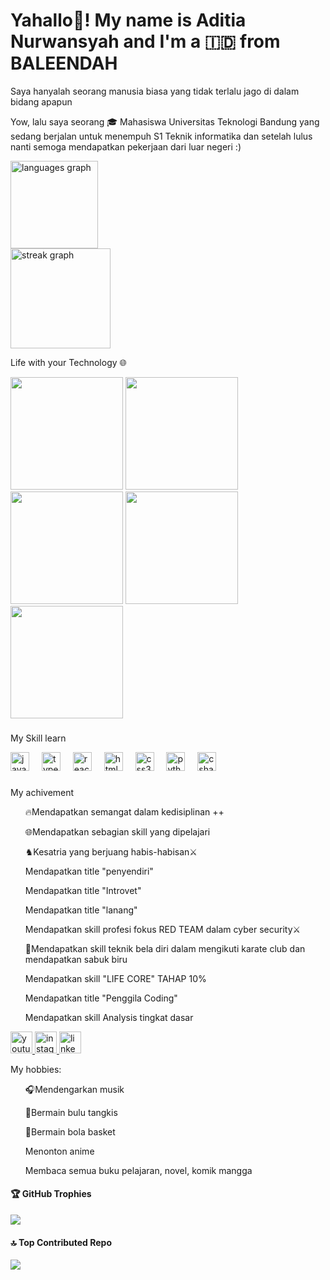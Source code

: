 <h1 align="left">Yahallo👋! My name is Aditia Nurwansyah and I'm a 🇮🇩 from BALEENDAH</h1>

<p>Saya hanyalah seorang manusia biasa yang tidak terlalu jago di dalam bidang apapun</p>
<p>Yow, lalu saya seorang 🎓 Mahasiswa Universitas Teknologi Bandung yang sedang berjalan untuk menempuh S1 Teknik informatika dan setelah lulus nanti semoga mendapatkan pekerjaan dari luar negeri :)</p>
<div align="left"> 
<img src="https://github-readme-stats.vercel.app/api/top-langs?username=aditianurwansyah&locale=en&hide_title=false&layout=compact&card_width=320&langs_count=5&theme=dracula&hide_border=false" height="140" alt="languages graph" /> <br>
<img src="https://streak-stats.demolab.com?user=aditianurwansyah&locale=en&mode=daily&theme=dark&hide_border=false&border_radius=5" height="160" alt="streak graph" /> <br> 
<p> Life with your Technology </> 🌐 </p>

<img align="down" height="180" src="https://images.steamusercontent.com/ugc/947336408524450974/A7A313D9A5C13DC2F41D2BFCFF136FABE50AB205/?imw=5000&imh=5000&ima=fit&impolicy=Letterbox&imcolor=%23000000&letterbox=false" /> 
<img align="down" height="180" src="https://gifdb.com/images/high/question-tonton-friends-f8rw08ikjf4wx0v9.gif" /> 
<img align="down" height="180" src="https://media.tenor.com/ceY1g6Z5EhUAAAAM/unhappy-crossed.gif" />
<img align="down" height="180" src="https://pa1.aminoapps.com/6217/8bcaa26f5ebfd34e50617ee3f764f1d7e6014731_hq.gif" /> 
<img align="down" height="180" src="https://64.media.tumblr.com/132d1cc8f8bf38a1a7b1399726e3d152/tumblr_ntez0eV7xR1sxel4uo1_500.gif" /> 

###

<div align="left">
 <p>My Skill learn</p> 
  <img src="https://cdn.jsdelivr.net/gh/devicons/devicon/icons/javascript/javascript-original.svg" height="30" alt="javascript logo"  />
  <img width="12" />
  <img src="https://cdn.jsdelivr.net/gh/devicons/devicon/icons/typescript/typescript-original.svg" height="30" alt="typescript logo"  />
  <img width="12" />
  <img src="https://cdn.jsdelivr.net/gh/devicons/devicon/icons/react/react-original.svg" height="30" alt="react logo"  />
  <img width="12" />
  <img src="https://cdn.jsdelivr.net/gh/devicons/devicon/icons/html5/html5-original.svg" height="30" alt="html5 logo"  />
  <img width="12" />
  <img src="https://cdn.jsdelivr.net/gh/devicons/devicon/icons/css3/css3-original.svg" height="30" alt="css3 logo"  />
  <img width="12" />
  <img src="https://cdn.jsdelivr.net/gh/devicons/devicon/icons/python/python-original.svg" height="30" alt="python logo"  />
  <img width="12" />
  <img src="https://cdn.jsdelivr.net/gh/devicons/devicon/icons/csharp/csharp-original.svg" height="30" alt="csharp logo"  />
</div>

###

<p>My achivement</p>
<ul>
<p>🔥Mendapatkan semangat dalam kedisiplinan ++</p>
<p>🌐Mendapatkan sebagian skill yang dipelajari</p>
<p>♞Kesatria yang berjuang habis-habisan⚔️</p>
<p>Mendapatkan title "penyendiri"</p> 
<p>Mendapatkan title "Introvet"</p>  
<p>Mendapatkan title "lanang"</p> 
<p>Mendapatkan skill profesi fokus RED TEAM dalam cyber security⚔️</p>
<p>🥋Mendapatkan skill teknik bela diri dalam mengikuti karate club dan mendapatkan sabuk biru</p>
<p>Mendapatkan skill "LIFE CORE" TAHAP 10%</p>
<p>Mendapatkan title "Penggila Coding"</p>
<p>Mendapatkan skill Analysis tingkat dasar </p>
</ul> 

<div align="left">
  <a href="https://www.youtube.com/@aditia_n1sy" target="_blank">
    <img src="https://img.shields.io/static/v1?message=Youtube&logo=youtube&label=&color=FF0000&logoColor=white&labelColor=&style=for-the-badge" height="35" alt="youtube logo"  />
  </a>
  <a href="https://www.instagram.com/aditia_nsyah/" target="_blank">
    <img src="https://img.shields.io/static/v1?message=Instagram&logo=instagram&label=&color=E4405F&logoColor=white&labelColor=&style=for-the-badge" height="35" alt="instagram logo"  />
  </a>
  <a href="https://www.linkedin.com/in/aditia-nurwansyah-a50485309/" target="_blank">
    <img src="https://img.shields.io/static/v1?message=LinkedIn&logo=linkedin&label=&color=0077B5&logoColor=white&labelColor=&style=for-the-badge" height="35" alt="linkedin logo"  />
  </a>
</div>

<p>My hobbies:</p>
<ul>
 <p>🎧Mendengarkan musik</p>
 <p>🏸Bermain bulu tangkis</p>
 <p>🏀Bermain bola basket</p>
 <p>Menonton anime</p>
 <p>Membaca semua buku pelajaran, novel, komik mangga</p>
</ul>

#### 🏆 GitHub Trophies
![](https://github-profile-trophy.vercel.app/?username=aditianurwansyah&theme=radical&no-frame=false&no-bg=false&margin-w=4) 

#### 🔝 Top Contributed Repo
![](https://github-contributor-stats.vercel.app/api?username=aditianurwansyah&limit=5&theme=dark&combine_all_yearly_contributions=true) 
